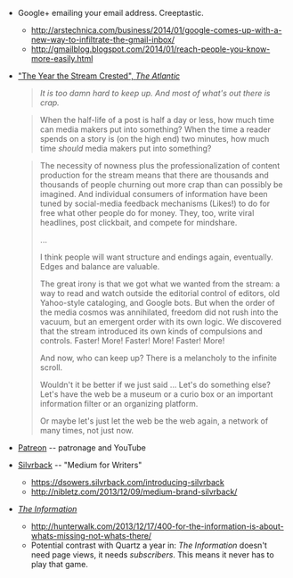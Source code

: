 - Google+ emailing your email address. Creeptastic.
    + <http://arstechnica.com/business/2014/01/google-comes-up-with-a-new-way-to-infiltrate-the-gmail-inbox/>
    + <http://gmailblog.blogspot.com/2014/01/reach-people-you-know-more-easily.html>
- ["The Year the Stream Crested", _The Atlantic_](http://www.theatlantic.com/technology/archive/2013/12/2013-the-year-the-stream-crested/282202/)

    > *It is too damn hard to keep up. And most of what's out there is crap.*

    > When the half-life of a post is half a day or less, how much time can
    > media makers put into something? When the time a reader spends on a story
    > is (on the high end) two minutes, how much time *should* media makers put
    > into something?

    > The necessity of nowness plus the professionalization of content
    > production for the stream means that there are thousands and thousands of
    > people churning out more crap than can possibly be imagined. And
    > individual consumers of information have been tuned by social-media
    > feedback mechanisms (Likes!) to do for free what other people do for
    > money. They, too, write viral headlines, post clickbait, and compete for
    > mindshare.
    >
    > ...
    >
    > I think people will want structure and endings again, eventually. Edges
    > and balance are valuable.
    > 
    > The great irony is that we got what we wanted from the stream: a way to
    > read and watch outside the editorial control of editors, old Yahoo-style
    > cataloging, and Google bots. But when the order of the media cosmos was
    > annihilated, freedom did not rush into the vacuum, but an emergent order
    > with its own logic. We discovered that the stream introduced its own kinds
    > of compulsions and controls. Faster! More! Faster! More! Faster! More!
    >
    > And now, who can keep up? There is a melancholy to the infinite scroll.
    >
    > Wouldn't it be better if we just said ... Let's do something else? Let's
    > have the web be a museum or a curio box or an important information filter
    > or an organizing platform.
    >
    > Or maybe let's just let the web be the web again, a network of many times,
    > not just now.

- [Patreon](http://www.patreon.com) -- patronage and YouTube

- [Silvrback](http://silvrback.com) -- "Medium for Writers"
    
    * <https://dsowers.silvrback.com/introducing-silvrback>
    * <http://nibletz.com/2013/12/09/medium-brand-silvrback/>

- [_The Information_](https://www.theinformation.com/)
    
    * <http://hunterwalk.com/2013/12/17/400-for-the-information-is-about-whats-missing-not-whats-there/>
    * Potential contrast with Quartz a year in: _The Information_ doesn't need
      page views, it needs *subscribers*. This means it never has to play that
      game.
